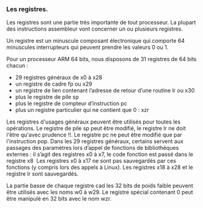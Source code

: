 ### Les registres.

Les registres sont une partie très importante de tout processeur. La plupart des instructions assembleur vont concerner un ou plusieurs registres.

Un registre est un minuscule composant électronique qui comporte 64 minuscules interrupteurs qui peuvent prendre les valeurs 0 ou 1.

Pour un processeur ARM 64 bits, nous disposons de 31 registres de 64 bits chacun :
* 29 registres généraux  de x0 à x28
* un registre de cadre fp ou x29
* un registre de lien contenant l’adresse de retour d’une routine lr ou x30
* plus le registre de pile sp
* plus le registre de compteur d’instruction pc
* plus un registre particulier qui ne contient que 0 : xzr

Les registres d'usages généraux peuvent être utilisés pour toutes les opérations.
Le registre de pile sp peut être modifié, le registre lr ne doit l'être qu'avec prudence !!. Le registre pc ne peut être modifié que par l'instruction pop.
Dans les 29 registres généraux, certains servent aux passages des paramètres lors d’appel de fonctions de bibliothèques externes : il s’agit des registres x0 à x7, le code fonction est passé dans le registre x8
 Les registres x0 à x17 ne sont pas sauvegardés par ces fonctions (y compris lors des appels à Linux).
Les registres x18 à x28 et le registre lr sont sauvegardés.

La partie basse de chaque registre cad les 32 bits de poids faible peuvent être utilisés avec les noms w0 à w29.
Le registre spécial contenant 0 peut être manipulé en 32 bits avec le nom wzr.
